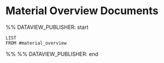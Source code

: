 # Material Overview Documents
%% DATAVIEW_PUBLISHER: start
```dataview
LIST
FROM #material_overview
```
%%
%% DATAVIEW_PUBLISHER: end
